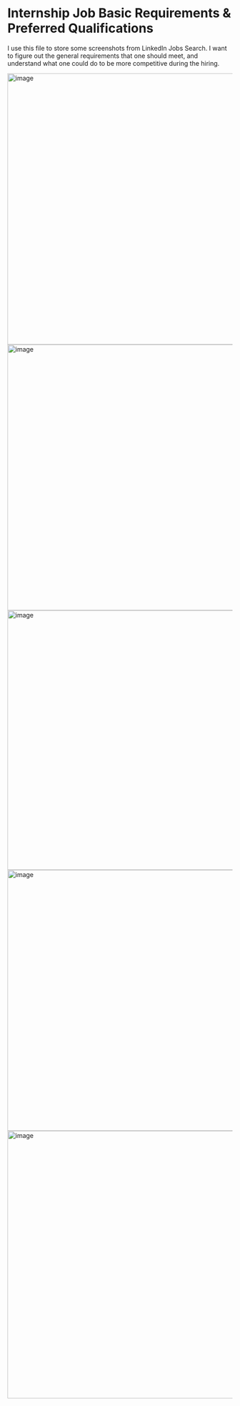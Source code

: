 # Internship Job Basic Requirements & Preferred Qualifications

I use this file to store some screenshots from LinkedIn Jobs Search. I want to figure out the general requirements that one should meet, and understand what one could do to be more competitive during the hiring.

<img width="607" alt="image" src="https://user-images.githubusercontent.com/38922328/164131114-2ba8c8f6-a4c6-41d5-b5ee-86dabc90c409.png">

<img width="595" alt="image" src="https://user-images.githubusercontent.com/38922328/164131458-6c4a8c0e-5994-4590-840f-c7e0040345e9.png">

<img width="581" alt="image" src="https://user-images.githubusercontent.com/38922328/164131864-16adb54d-c91c-434f-9b8f-d204e2ecba57.png">

<img width="584" alt="image" src="https://user-images.githubusercontent.com/38922328/164131959-702f4ca5-0480-4215-b8c4-3e4e1efb94e2.png">

<img width="599" alt="image" src="https://user-images.githubusercontent.com/38922328/164131978-54ef4bbb-d233-4230-b9b7-5d8772f45775.png">
